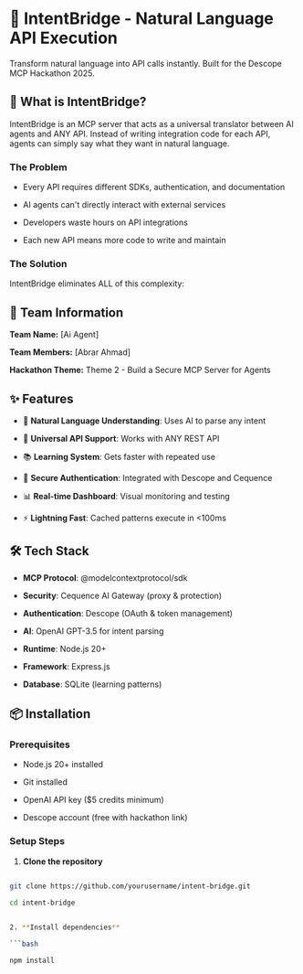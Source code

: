 # 🌉 IntentBridge - Natural Language API Execution 

 

Transform natural language into API calls instantly. Built for the Descope MCP Hackathon 2025. 

 

## 🚀 What is IntentBridge? 

 

IntentBridge is an MCP server that acts as a universal translator between AI agents and ANY API. Instead of writing integration code for each API, agents can simply say what they want in natural language. 

 

### The Problem​​​​​​​​​​​​​​​​ 

- Every API requires different SDKs, authentication, and documentation 

- AI agents can't directly interact with external services 

- Developers waste hours on API integrations 

- Each new API means more code to write and maintain 

 

### The Solution 

IntentBridge eliminates ALL of this complexity: 

## 🎯 Team Information 

 

**Team Name:** [Ai Agent]   

**Team Members:** [Abrar Ahmad]   

**Hackathon Theme:** Theme 2 - Build a Secure MCP Server for Agents   

 

## ✨ Features 

 

- 🧠 **Natural Language Understanding**: Uses AI to parse any intent 

- 🔌 **Universal API Support**: Works with ANY REST API 

- 📚 **Learning System**: Gets faster with repeated use 

- 🔐 **Secure Authentication**: Integrated with Descope and Cequence 

- 📊 **Real-time Dashboard**: Visual monitoring and testing 

- ⚡ **Lightning Fast**: Cached patterns execute in <100ms 

 

## 🛠️ Tech Stack 

 

- **MCP Protocol**: @modelcontextprotocol/sdk 

- **Security**: Cequence AI Gateway (proxy & protection) 

- **Authentication**: Descope (OAuth & token management) 

- **AI**: OpenAI GPT-3.5 for intent parsing 

- **Runtime**: Node.js 20+ 

- **Framework**: Express.js 

- **Database**: SQLite (learning patterns) 

 

## 📦 Installation 

 

### Prerequisites 

- Node.js 20+ installed 

- Git installed 

- OpenAI API key ($5 credits minimum) 

- Descope account (free with hackathon link) 

 

### Setup Steps 

 

1. **Clone the repository** 

```bash 

git clone https://github.com/yourusername/intent-bridge.git 

cd intent-bridge 

    
2. **Install dependencies**

```bash 

npm install